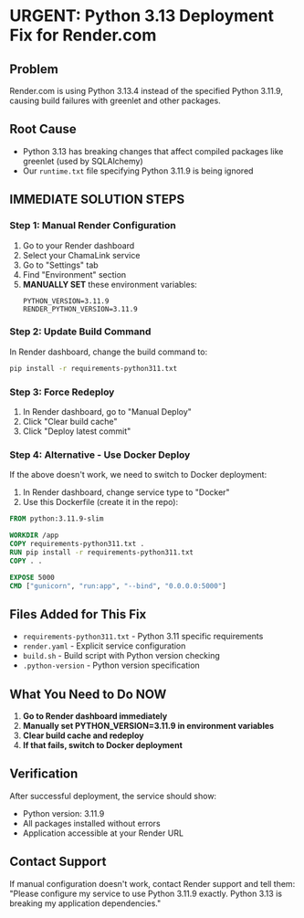 # URGENT: Python 3.13 Deployment Fix for Render.com

## Problem
Render.com is using Python 3.13.4 instead of the specified Python 3.11.9, causing build failures with greenlet and other packages.

## Root Cause
- Python 3.13 has breaking changes that affect compiled packages like greenlet (used by SQLAlchemy)
- Our `runtime.txt` file specifying Python 3.11.9 is being ignored

## IMMEDIATE SOLUTION STEPS

### Step 1: Manual Render Configuration
1. Go to your Render dashboard
2. Select your ChamaLink service
3. Go to "Settings" tab
4. Find "Environment" section
5. **MANUALLY SET** these environment variables:
   ```
   PYTHON_VERSION=3.11.9
   RENDER_PYTHON_VERSION=3.11.9
   ```

### Step 2: Update Build Command
In Render dashboard, change the build command to:
```bash
pip install -r requirements-python311.txt
```

### Step 3: Force Redeploy
1. In Render dashboard, go to "Manual Deploy"
2. Click "Clear build cache"
3. Click "Deploy latest commit"

### Step 4: Alternative - Use Docker Deploy
If the above doesn't work, we need to switch to Docker deployment:

1. In Render dashboard, change service type to "Docker"
2. Use this Dockerfile (create it in the repo):

```dockerfile
FROM python:3.11.9-slim

WORKDIR /app
COPY requirements-python311.txt .
RUN pip install -r requirements-python311.txt
COPY . .

EXPOSE 5000
CMD ["gunicorn", "run:app", "--bind", "0.0.0.0:5000"]
```

## Files Added for This Fix
- `requirements-python311.txt` - Python 3.11 specific requirements
- `render.yaml` - Explicit service configuration
- `build.sh` - Build script with Python version checking
- `.python-version` - Python version specification

## What You Need to Do NOW
1. **Go to Render dashboard immediately**
2. **Manually set PYTHON_VERSION=3.11.9 in environment variables**
3. **Clear build cache and redeploy**
4. **If that fails, switch to Docker deployment**

## Verification
After successful deployment, the service should show:
- Python version: 3.11.9
- All packages installed without errors
- Application accessible at your Render URL

## Contact Support
If manual configuration doesn't work, contact Render support and tell them:
"Please configure my service to use Python 3.11.9 exactly. Python 3.13 is breaking my application dependencies."

